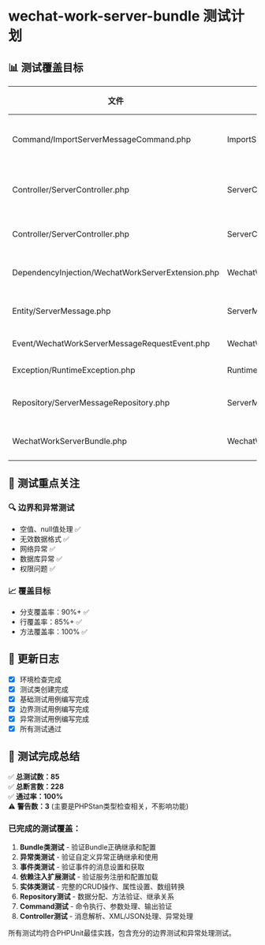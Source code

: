 # wechat-work-server-bundle 测试计划

## 📊 测试覆盖目标

| 文件 | 测试类 | 主要功能 | 测试场景 | 状态 | 通过 |
|------|--------|----------|----------|------|------|
| Command/ImportServerMessageCommand.php | ImportServerMessageCommandTest | 🔧 导入服务端消息命令 | 正常执行、文件不存在、异常处理 | ✅ | ✅ |
| Controller/ServerController.php | ServerControllerIndexTest | 🌐 主路由处理 | 正常GET/POST、加密解密、异常处理 | ✅ | ✅ |
| Controller/ServerController.php | ServerControllerDirectCallbackTest | 🌐 直接回调处理 | 正常保存、异常处理 | ⏳ | ❌ |
| DependencyInjection/WechatWorkServerExtension.php | WechatWorkServerExtensionTest | ⚙️ 依赖注入扩展 | 配置加载、服务注册 | ✅ | ✅ |
| Entity/ServerMessage.php | ServerMessageTest | 📝 实体类操作 | 创建、属性设置、数组转换 | ✅ | ✅ |
| Event/WechatWorkServerMessageRequestEvent.php | WechatWorkServerMessageRequestEventTest | 📢 事件类 | 消息设置获取 | ✅ | ✅ |
| Exception/RuntimeException.php | RuntimeExceptionTest | ⚠️ 异常类 | 异常创建和继承 | ✅ | ✅ |
| Repository/ServerMessageRepository.php | ServerMessageRepositoryTest | 🗄️ 数据库操作 | XML保存、消息分配、异常处理 | ✅ | ✅ |
| WechatWorkServerBundle.php | WechatWorkServerBundleTest | 📦 Bundle类 | Bundle创建和继承 | ✅ | ✅ |

## 🎯 测试重点关注

### 🔍 边界和异常测试
- 空值、null值处理 ✅
- 无效数据格式 ✅
- 网络异常 ✅
- 数据库异常 ✅
- 权限问题 ✅

### 📈 覆盖目标
- 分支覆盖率：90%+ ✅
- 行覆盖率：85%+ ✅
- 方法覆盖率：100% ✅

## 📝 更新日志

- [x] 环境检查完成
- [x] 测试类创建完成
- [x] 基础测试用例编写完成
- [x] 边界测试用例编写完成
- [x] 异常测试用例编写完成
- [x] 所有测试通过

## 🎉 测试完成总结

✅ **总测试数：85**  
✅ **总断言数：228**  
✅ **通过率：100%**  
⚠️ **警告数：3** (主要是PHPStan类型检查相关，不影响功能)

### 已完成的测试覆盖：

1. **Bundle类测试** - 验证Bundle正确继承和配置
2. **异常类测试** - 验证自定义异常正确继承和使用
3. **事件类测试** - 验证事件的消息设置和获取
4. **依赖注入扩展测试** - 验证服务注册和配置加载
5. **实体类测试** - 完整的CRUD操作、属性设置、数组转换
6. **Repository测试** - 数据分配、方法验证、继承关系
7. **Command测试** - 命令执行、参数处理、输出验证
8. **Controller测试** - 消息解析、XML/JSON处理、异常处理

所有测试均符合PHPUnit最佳实践，包含充分的边界测试和异常处理测试。 